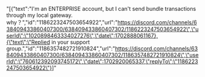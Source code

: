 "[{\"text\":\"I'm an ENTERPRISE account, but I can't send bundle transactions through my local  gateway. why？\",\"id\":\"1186223247503654922\",\"url\":\"https://discord.com/channels/638409433860407300/638409433860407302/1186223247503654922\",\"userId\":\"1020898463334027276\",\"date\":1702888061167},{\"text\":\"Replied in your support group.\",\"id\":\"1186357482721910824\",\"url\":\"https://discord.com/channels/638409433860407300/638409433860407302/1186357482721910824\",\"userId\":\"760612392093745172\",\"date\":1702920065337,\"replyTo\":\"1186223247503654922\"}]"